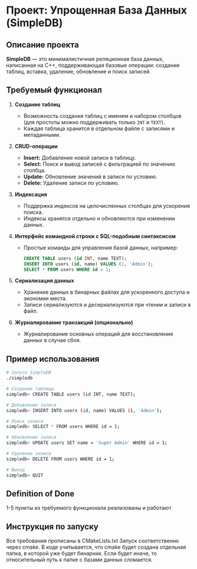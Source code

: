 # Проект: Упрощенная База Данных (SimpleDB)

## Описание проекта
**SimpleDB** — это минималистичная реляционная база данных, написанная на С++, поддерживающая базовые операции: создание таблиц, вставка, удаление, обновление и поиск записей. 

## Требуемый функционал
1. **Создание таблиц**
   - Возможность создания таблиц с именем и набором столбцов (для простоты можно поддерживать только `INT` и `TEXT`).
   - Каждая таблица хранится в отдельном файле с записями и метаданными.

2. **CRUD-операции**
   - **Insert:** Добавление новой записи в таблицу.
   - **Select:** Поиск и вывод записей с фильтрацией по значению столбца.
   - **Update:** Обновление значений в записи по условию.
   - **Delete:** Удаление записи по условию.

3. **Индексация**
   - Поддержка индексов на целочисленных столбцах для ускорения поиска.
   - Индексы хранятся отдельно и обновляются при изменении данных.

4. **Интерфейс командной строки с SQL-подобным синтаксисом**
   - Простые команды для управления базой данных, например:
     ```sql
     CREATE TABLE users (id INT, name TEXT);
     INSERT INTO users (id, name) VALUES (1, 'Admin');
     SELECT * FROM users WHERE id = 1;
     ```

5. **Сериализация данных**
   - Хранение данных в бинарных файлах для ускоренного доступа и экономии места.
   - Записи сериализуются и десериализуются при чтении и записи в файл.

6. **Журналирование транзакций (опционально)**
   - Журналирование основных операций для восстановления данных в случае сбоя.

## Пример использования
```bash
# Запуск SimpleDB
./simpledb

# Создание таблицы
simpledb> CREATE TABLE users (id INT, name TEXT);

# Добавление записи
simpledb> INSERT INTO users (id, name) VALUES (1, 'Admin');

# Поиск записи
simpledb> SELECT * FROM users WHERE id = 1;

# Обновление записи
simpledb> UPDATE users SET name = 'Super Admin' WHERE id = 1;

# Удаление записи
simpledb> DELETE FROM users WHERE id = 1;

# Выход
simpledb> QUIT
```

## Definition of Done
1-5 пункты из требуемого функционала реализованы и работают

## Инструкция по запуску
Все требования прописаны в CMakeLists.txt
Запуск соответственно через cmake. 
В коде учитывается, что cmake будет создана отдельная папка, в которой уже будет бинарник. Если будет иначе, то относительный путь к папке с базами данных сломается.


